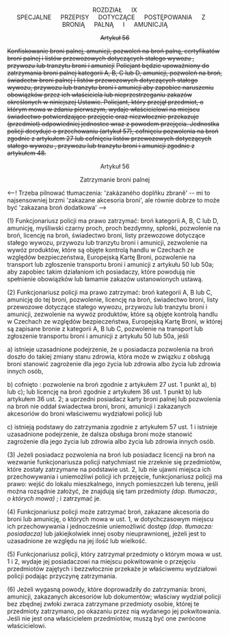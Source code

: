 <a name="title_9"></a><p align="center">ROZDZIAŁ &emsp; IX<br /> SPECJALNE &emsp; PRZEPISY &emsp; DOTYCZĄCE &emsp; POSTĘPOWANIA &emsp; Z &emsp; BRONIĄ &emsp; PALNĄ &emsp; I &emsp; AMUNICJIĄ</p>

<s><a name="section_56"></a><p align="center">Artykuł 56</p></s>
<s>Konfiskowanie broni palnej, amunicji, pozwoleń na broń palną, certyfikatów broni palnej i listów przewozowych dotyczących stałego wywozu , przywozu lub tranzytu broni i amunicji</s>
<s>Policjant będzie upoważniony do zatrzymania broni palnej kategorii A, B, C lub D, amunicji, pozwoleń na broń, świadectw broni palnej i listów przewozowych dotyczących stałego wywozu, przywozu lub tranzytu broni i amunicji aby zapobiec naruszeniu obowiązków przez ich właściciela lub nieprzestrzeganiu zakazów określonych w niniejszej Ustawie. Policjant, który przejął przedmiot, o którym mowa w zdaniu pierwszym, wydaje właścicielowi na miejscu świadectwo potwierdzające przejęcie oraz niezwłocznie przekazuje (przedmiot) odpowiedniej jednostce wraz z powodem przejęcia. Jednostka policji decyduje o przechowaniu (artykuł 57), cofnięciu pozwolenia na broń zgodnie z artykułem 27 lub cofnięciu listów przewozowych dotyczących stałego wywozu , przywozu lub tranzytu broni i amunicji zgodnie z artykułem 48.</s>

<a name="section56"> </a><p align="center">Artykuł 56</p>

<p align="center">Zatrzymanie broni palnej</p>

<--! Trzeba pilnować tłumaczenia: 'zakázaného doplňku zbraně' -- mi to najsensowniej brzmi 'zakazane akcesoria broni', ale równie dobrze to może być 'zakazana broń dodatkowa' -->


(1) Funkcjonariusz policji ma prawo zatrzymać: broń kategorii A, B, C lub D, amunicję, myśliwski czarny proch, proch bezdymny, spłonki, pozwolenie na broń, licencję na broń, świadectwo broni, listy przewozowe dotyczące stałego wywozu, przywozu lub tranzytu broni i amunicji, zezwolenie na wywóz produktów, które są objęte kontrolą handlu w Czechach ze względów bezpieczeństwa, Europejską Kartę Broni, pozwolenie na transport lub zgłoszenie transportu broni i amunicji z artykułu 50 lub 50a; aby zapobiec takim działaniom ich posiadaczy, które powodują nie spełnienie obowiązków lub łamamie zakazów ustanowionych ustawą.

(2) Funkcjonariusz policji ma prawo zatrzymać: broń kategorii A, B lub C, amunicję do tej broni, pozwolenie, licencję na broń, świadectwo broni, listy przewozowe dotyczące stałego wywozu, przywozu lub tranzytu broni i amunicji, zezwolenie na wywóz produktów, które są objęte kontrolą handlu w Czechach ze względów bezpieczeństwa, Europejską Kartę Broni, w której są zapisane bronie z kategorii A, B lub C, pozwolenie na transport lub zgłoszenie transportu broni i amunicji z artykułu 50 lub 50a, jeśli

a) istnieje uzasadnione podejrzenie, że u posiadacza pozwolenia na broń doszło do takiej zmiany stanu zdrowia, która może w związku z obsługą broni stanowić zagrożenie dla jego życia lub zdrowia albo życia lub zdrowia innych osób,

b) cofnięto : pozwolenie na broń zgodnie z artykułem 27 ust. 1 punkt a), b) lub c); lub licencję na broń zgodnie z artykułem 36 ust. 1 punkt b) lub artykułem 36 ust. 2; a uprzedni posiadacz karty broni palnej lub pozwolenia na broń nie oddał świadectwa broni, broni, amunicji i zakazanych akcesoriów do broni właściwemu wydziałowi policji lub   

c) istnieją podstawy do zatrzymania zgodnie z artykułem 57 ust. 1 i istnieje uzasadnione podejrzenie, że dalsza obsługa broni może stanowić zagrożenie dla jego życia lub zdrowia albo życia lub zdrowia innych osób.

(3) Jeżeli posiadacz pozwolenia na broń lub posiadacz licencji na broń na wezwanie funkcjonariusza policji natychmiast nie zrzeknie się przedmiotów, które zostały zatrzymane na podstawie ust. 2, lub nie ujawni miejsca ich przechowywania i uniemożliwi policji ich przejęcie, funkcjonariusz policji ma prawo: wejść do lokalu mieszkalnego, innych pomieszczeń lub terenu, jeśli można rozsądnie założyć, że znajdują się tam przedmioty _(dop. tłumacza:, o których mowa)_ ; i zatrzymać je.

(4) Funkcjonariusz policji może zatrzymać broń, zakazane akcesoria do broni lub amunicję, o których mowa w ust. 1, w dotychczasowym miejscu ich przechowywania i jednocześnie uniemożliwić dostęp _(dop. tłumacza: posiadacza)_ lub jakiejkolwiek innej osoby nieuprawnionej, jeżeli jest to uzasadnione ze względu na jej ilość lub wielkość.

(5) Funkcjonariusz policji, który zatrzymał przedmioty o którym mowa w ust. 1 i 2, wydaje jej posiadaczowi na miejscu pokwitowanie o przejęciu przedmiotów zajętych i bezzwłocznie przekaże je właściwemu wydziałowi policji podając przyczynę zatrzymania.

(6) Jeżeli wygasną powody, które doprowadziły do zatrzymania: broni, amunicji, zakazanych akcesoriów lub dokumentów; właściwy wydział policji bez zbędnej zwłoki zwraca zatrzymane przedmioty osobie, której te przedmioty zatrzymano, po okazaniu przez nią wydanego jej pokwitowania. Jeśli nie jest ona właścicielem przedmiotów, muszą być one zwrócone właścicielowi.
